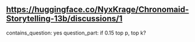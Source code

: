 ## https://huggingface.co/NyxKrage/Chronomaid-Storytelling-13b/discussions/1

contains_question: yes
question_part: if 0.15 top p, top k?